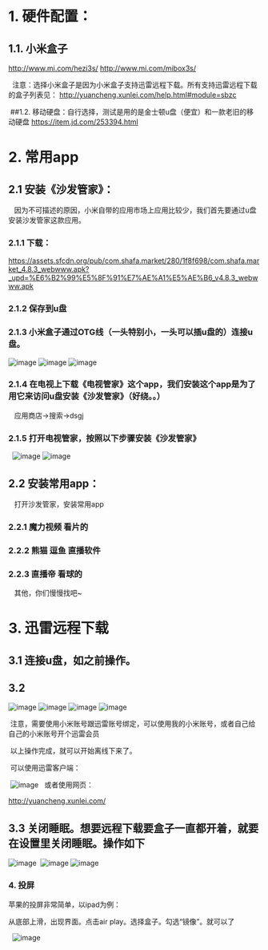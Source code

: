 # 1. 硬件配置：

## 1.1. 小米盒子
   http://www.mi.com/hezi3s/
   http://www.mi.com/mibox3s/
  
   注意：选择小米盒子是因为小米盒子支持迅雷远程下载。所有支持迅雷远程下载的盒子列表见：
   http://yuancheng.xunlei.com/help.html#module=sbzc
    
  ##1.2. 移动硬盘：自行选择，测试是用的是金士顿u盘（便宜）和一款老旧的移动硬盘
  https://item.jd.com/253394.html
  
# 2. 常用app

## 2.1 安装《沙发管家》：
  
    因为不可描述的原因，小米自带的应用市场上应用比较少，我们首先要通过u盘安装沙发管家这款应用。
    
### 2.1.1 下载：
    
   https://assets.sfcdn.org/pub/com.shafa.market/280/1f8f698/com.shafa.market_4.8.3_webwww.apk?_upd=%E6%B2%99%E5%8F%91%E7%AE%A1%E5%AE%B6_v4.8.3_webwww.apk
    
### 2.1.2 保存到u盘
    
### 2.1.3 小米盒子通过OTG线（一头特别小，一头可以插u盘的）连接u盘。
    
   ![image](https://raw.githubusercontent.com/inu4g0t/happy_life/master/resuources/xunlei/disk1.jpg)
   ![image](https://raw.githubusercontent.com/inu4g0t/happy_life/master/resuources/xunlei/disk2.jpg)
   ![image](https://raw.githubusercontent.com/inu4g0t/happy_life/master/resuources/xunlei/disk3.jpg)
   
### 2.1.4 在电视上下载《电视管家》这个app，我们安装这个app是为了用它来访问u盘安装《沙发管家》（好绕。。）
    
    应用商店->搜索->dsgj
    
### 2.1.5 打开电视管家，按照以下步骤安装《沙发管家》
    
   ![image](https://raw.githubusercontent.com/inu4g0t/happy_life/master/resuources/xunlei/sf1.jpg)
   ![image](https://raw.githubusercontent.com/inu4g0t/happy_life/master/resuources/xunlei/sf2.jpg)
    
## 2.2 安装常用app：
  
    打开沙发管家，安装常用app
    
### 2.2.1 魔力视频 看片的
    
### 2.2.2 熊猫 逗鱼 直播软件
    
### 2.2.3 直播帝 看球的
    
    其他，你们慢慢找吧~
    
# 3. 迅雷远程下载

## 3.1 连接u盘，如之前操作。
 
## 3.2
 
  ![image](https://raw.githubusercontent.com/inu4g0t/happy_life/master/resuources/xunlei/1.jpg)
  ![image](https://raw.githubusercontent.com/inu4g0t/happy_life/master/resuources/xunlei/2.jpg)
  ![image](https://raw.githubusercontent.com/inu4g0t/happy_life/master/resuources/xunlei/3.jpg)
  ![image](https://raw.githubusercontent.com/inu4g0t/happy_life/master/resuources/xunlei/4.jpg)
  
  注意，需要使用小米账号跟迅雷账号绑定，可以使用我的小米账号，或者自己给自己的小米账号开个迅雷会员
  
  以上操作完成，就可以开始离线下来了。
  
  可以使用迅雷客户端：
  
  ![image](https://raw.githubusercontent.com/inu4g0t/happy_life/master/resuources/xunlei/new_task1.png)
  
  或者使用网页：
  
  http://yuancheng.xunlei.com/
  
## 3.3 关闭睡眠。想要远程下载要盒子一直都开着，就要在设置里关闭睡眠。操作如下
 
  ![image](https://raw.githubusercontent.com/inu4g0t/happy_life/master/resuources/xunlei/sleep1.jpg)
  ![image](https://raw.githubusercontent.com/inu4g0t/happy_life/master/resuources/xunlei/sleep2.jpg)
  ![image](https://raw.githubusercontent.com/inu4g0t/happy_life/master/resuources/xunlei/sleep3.jpg)
  
### 4. 投屏

   苹果的投屏非常简单，以ipad为例：

   从底部上滑，出现界面。点击air play。选择盒子。勾选“镜像”。就可以了

   ![image](https://raw.githubusercontent.com/inu4g0t/happy_life/master/resuources/xunlei/project.jpg)
